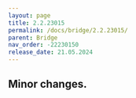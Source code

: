 ```yaml
---
layout: page
title: 2.2.23015
permalink: /docs/bridge/2.2.23015/
parent: Bridge
nav_order: -22230150
release_date: 21.05.2024
---
```


## Minor changes.
